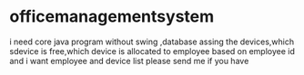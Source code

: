 # officemanagementsystem
i need core java program without swing ,database assing the devices,which sdevice is free,which device is allocated to employee based on employee id and i want employee and device list
please send me if you have 
